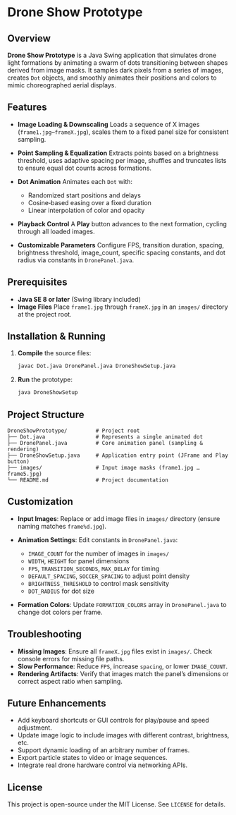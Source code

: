 # Drone Show Prototype

## Overview

**Drone Show Prototype** is a Java Swing application that simulates drone light formations by animating a swarm of dots transitioning between shapes derived from image masks. It samples dark pixels from a series of images, creates `Dot` objects, and smoothly animates their positions and colors to mimic choreographed aerial displays.

## Features

* **Image Loading & Downscaling**
  Loads a sequence of X images (`frame1.jpg`–`frameX.jpg`), scales them to a fixed panel size for consistent sampling.
* **Point Sampling & Equalization**
  Extracts points based on a brightness threshold, uses adaptive spacing per image, shuffles and truncates lists to ensure equal dot counts across formations.
* **Dot Animation**
  Animates each `Dot` with:

  * Randomized start positions and delays
  * Cosine‐based easing over a fixed duration
  * Linear interpolation of color and opacity
* **Playback Control**
  A **Play** button advances to the next formation, cycling through all loaded images.
* **Customizable Parameters**
  Configure FPS, transition duration, spacing, brightness threshold, image_count, specific spacing constants, and dot radius via constants in `DronePanel.java`.

## Prerequisites

* **Java SE 8 or later** (Swing library included)
* **Image Files** Place `frame1.jpg` through `frameX.jpg` in an `images/` directory at the project root.

## Installation & Running

1. **Compile** the source files:

   ```bash
   javac Dot.java DronePanel.java DroneShowSetup.java
   ```

2. **Run** the prototype:

   ```bash
   java DroneShowSetup
   ```

## Project Structure

```text
DroneShowPrototype/         # Project root
├── Dot.java                # Represents a single animated dot
├── DronePanel.java         # Core animation panel (sampling & rendering)
├── DroneShowSetup.java     # Application entry point (JFrame and Play button)
├── images/                 # Input image masks (frame1.jpg … frame5.jpg)
└── README.md               # Project documentation
```

## Customization

* **Input Images**: Replace or add image files in `images/` directory (ensure naming matches `frame%d.jpg`).
* **Animation Settings**: Edit constants in `DronePanel.java`:

  * `IMAGE_COUNT` for the number of images in `images/`
  * `WIDTH`, `HEIGHT` for panel dimensions
  * `FPS`, `TRANSITION_SECONDS`, `MAX_DELAY` for timing
  * `DEFAULT_SPACING`, `SOCCER_SPACING` to adjust point density
  * `BRIGHTNESS_THRESHOLD` to control mask sensitivity
  * `DOT_RADIUS` for dot size
* **Formation Colors**: Update `FORMATION_COLORS` array in `DronePanel.java` to change dot colors per frame.

## Troubleshooting

* **Missing Images**: Ensure all `frameX.jpg` files exist in `images/`. Check console errors for missing file paths.
* **Slow Performance**: Reduce `FPS`, increase `spacing`, or lower `IMAGE_COUNT`.
* **Rendering Artifacts**: Verify that images match the panel’s dimensions or correct aspect ratio when sampling.

## Future Enhancements

* Add keyboard shortcuts or GUI controls for play/pause and speed adjustment.
* Update image logic to include images with different contrast, brightness, etc.
* Support dynamic loading of an arbitrary number of frames.
* Export particle states to video or image sequences.
* Integrate real drone hardware control via networking APIs.

## License

This project is open-source under the MIT License. See `LICENSE` for details.
